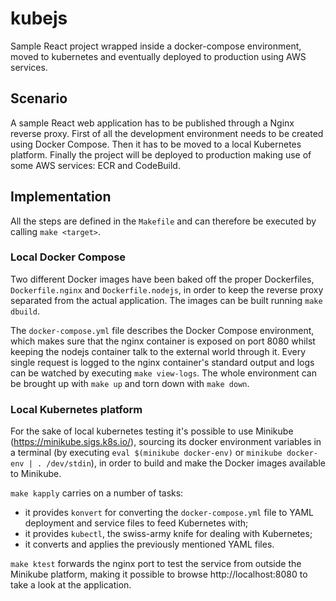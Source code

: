 # kubejs

Sample React project wrapped inside a docker-compose environment, moved to kubernetes and eventually deployed to production using AWS services.

## Scenario

A sample React web application has to be published through a Nginx reverse proxy. First of all the development environment needs to be created using Docker Compose. Then it has to be moved to a local Kubernetes platform. Finally the project will be deployed to production making use of some AWS services: ECR and CodeBuild.

## Implementation

All the steps are defined in the `Makefile` and can therefore be executed by calling `make <target>`.

### Local Docker Compose

Two different Docker images have been baked off the proper Dockerfiles, `Dockerfile.nginx` and `Dockerfile.nodejs`, in order to keep the reverse proxy separated from the actual application. The images can be built running `make dbuild`.

The `docker-compose.yml` file describes the Docker Compose environment, which makes sure that the nginx container is exposed on port 8080 whilst keeping the nodejs container talk to the external world through it. Every single request is logged to the nginx container's standard output and logs can be watched by executing `make view-logs`. The whole environment can be brought up with `make up` and torn down with `make down`.

### Local Kubernetes platform

For the sake of local kubernetes testing it's possible to use Minikube (https://minikube.sigs.k8s.io/), sourcing its docker environment variables in a terminal (by executing `eval $(minikube docker-env)` or `minikube docker-env | . /dev/stdin`), in order to build and make the Docker images available to Minikube.

`make kapply` carries on a number of tasks:
* it provides `konvert` for converting the `docker-compose.yml` file to YAML deployment and service files to feed Kubernetes with;
* it provides `kubectl`, the swiss-army knife for dealing with Kubernetes;
* it converts and applies the previously mentioned YAML files.

`make ktest` forwards the nginx port to test the service from outside the Minikube platform, making it possible to browse http://localhost:8080 to take a look at the application.
